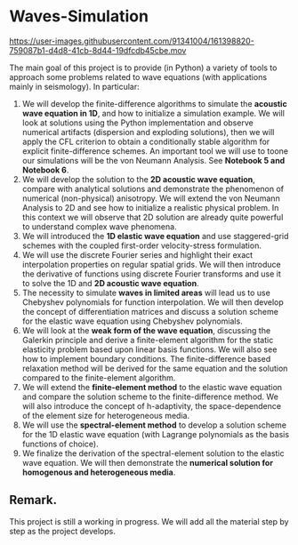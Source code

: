 # Waves-Simulation

https://user-images.githubusercontent.com/91341004/161398820-759087b1-d4d8-41cb-8d44-19dfcdb45cbe.mov

The main goal of this project is to provide (in Python) a variety of tools to approach some problems related to wave equations (with applications mainly in seismology). In particular:
1) We will develop the finite-difference algorithms to simulate the **acoustic wave equation in 1D**, and how to initialize a simulation example. We will look at solutions using the Python implementation and observe numerical artifacts (dispersion and exploding solutions), then we will apply the CFL criterion to obtain a conditionally stable algorithm for explicit finite-difference schemes. An important tool we will use to toone our simulations will be the von Neumann Analysis. See **Notebook 5 and Notebook 6**.
2) We will develop the solution to the **2D acoustic wave equation**, compare with analytical solutions and demonstrate the phenomenon of numerical (non-physical) anisotropy. We will extend the von Neumann Analysis to 2D and see how to initialize a realistic physical problem. In this context we will observe that 2D solution are already quite powerful to understand complex wave phenomena. 
3) We will introduced the **1D elastic wave equation** and use staggered-grid schemes with the coupled first-order velocity-stress formulation.
4) We will use the discrete Fourier series and highlight their exact interpolation properties on regular spatial grids. We will then introduce the derivative of functions using discrete Fourier transforms and use it to solve the 1D and **2D acoustic wave equation**.
5) The necessity to simulate **waves in limited areas** will lead us to use Chebyshev polynomials for function interpolation. We will then develop the concept of differentiation matrices and discuss a solution scheme for the elastic wave equation using Chebyshev polynomials.
6) We will look at the **weak form of the wave equation**, discussing the Galerkin principle and derive a finite-element algorithm for the static elasticity problem based upon linear basis functions. We will also see how to implement boundary conditions. The finite-difference based relaxation method will be derived for the same equation and the solution compared to the finite-element algorithm.
7) We will extend the **finite-element method** to the elastic wave equation and compare the solution scheme to the finite-difference method. We will also introduce the concept of h-adaptivity, the space-dependence of the element size for heterogeneous media.
8) We will use the **spectral-element method** to develop a solution scheme for the 1D elastic wave equation (with Lagrange polynomials as the basis functions of choice).
9) We finalize the derivation of the spectral-element solution to the elastic wave equation. We will then demonstrate the **numerical solution for homogenous and heterogeneous media**.

## Remark.
This project is still a working in progress. We will add all the material step by step as the project develops. 
